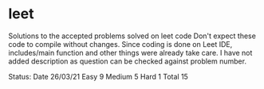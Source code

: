 # leet
Solutions to the accepted problems solved on leet code
Don't expect these code to compile without changes.
Since coding is done on Leet IDE, includes/main function and other things were already take care.
I have not added description as question can be checked against problem number.

Status:
Date        26/03/21
Easy            9
Medium          5
Hard            1
Total           15
